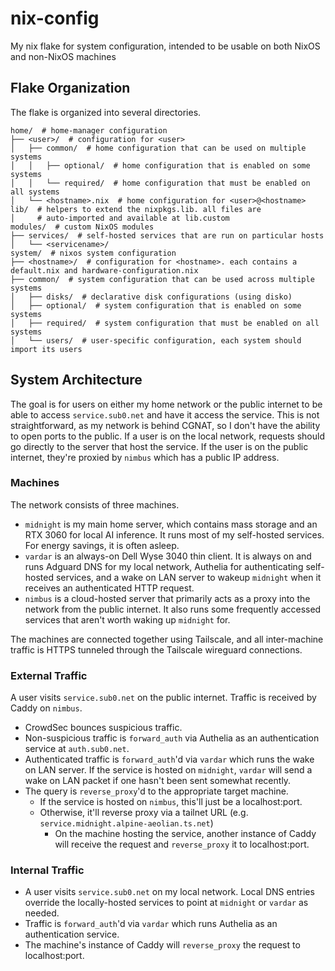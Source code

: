 # nix-config
My nix flake for system configuration, intended to be usable on both NixOS and non-NixOS machines

## Flake Organization

The flake is organized into several directories.

```
home/  # home-manager configuration
├── <user>/  # configuration for <user>
│   ├── common/  # home configuration that can be used on multiple systems
│   │   ├── optional/  # home configuration that is enabled on some systems
│   │   └── required/  # home configuration that must be enabled on all systems
│   └── <hostname>.nix  # home configuration for <user>@<hostname>
lib/  # helpers to extend the nixpkgs.lib. all files are
│     # auto-imported and available at lib.custom
modules/  # custom NixOS modules
├── services/  # self-hosted services that are run on particular hosts
│   └── <servicename>/
system/  # nixos system configuration
├── <hostname>/  # configuration for <hostname>. each contains a default.nix and hardware-configuration.nix
├── common/  # system configuration that can be used across multiple systems
│   ├── disks/  # declarative disk configurations (using disko)
│   ├── optional/  # system configuration that is enabled on some systems
│   ├── required/  # system configuration that must be enabled on all systems
│   └── users/  # user-specific configuration, each system should import its users
```

## System Architecture

The goal is for users on either my home network or the public internet to be able to access `service.sub0.net` and have it access the service. This is not straightforward, as my network is behind CGNAT, so I don't have the ability to open ports to the public. If a user is on the local network, requests should go directly to the server that host the service. If the user is on the public internet, they're proxied by `nimbus` which has a public IP address.

### Machines
The network consists of three machines.

- `midnight` is my main home server, which contains mass storage and an RTX 3060 for local AI inference. It runs most of my self-hosted services. For energy savings, it is often asleep.
- `vardar` is an always-on Dell Wyse 3040 thin client. It is always on and runs Adguard DNS for my local network, Authelia for authenticating self-hosted services, and a wake on LAN server to wakeup `midnight` when it receives an authenticated HTTP request.
- `nimbus` is a cloud-hosted server that primarily acts as a proxy into the network from the public internet. It also runs some frequently accessed services that aren't worth waking up `midnight` for.

The machines are connected together using Tailscale, and all inter-machine traffic is HTTPS tunneled through the Tailscale wireguard connections.

### External Traffic
A user visits `service.sub0.net` on the public internet. Traffic is received by Caddy on `nimbus`.
- CrowdSec bounces suspicious traffic.
- Non-suspicious traffic is `forward_auth` via Authelia as an authentication service at `auth.sub0.net`.
- Authenticated traffic is `forward_auth`'d via `vardar` which runs the wake on LAN server. If the service is hosted on `midnight`, `vardar` will send a wake on LAN packet if one hasn't been sent somewhat recently.
- The query is `reverse_proxy`'d to the appropriate target machine.
    - If the service is hosted on `nimbus`, this'll just be a localhost:port.
    - Otherwise, it'll reverse proxy via a tailnet URL (e.g. `service.midnight.alpine-aeolian.ts.net`)
        - On the machine hosting the service, another instance of Caddy will receive the request and `reverse_proxy` it to localhost:port.

### Internal Traffic
- A user visits `service.sub0.net` on my local network. Local DNS entries override the locally-hosted services to point at `midnight` or `vardar` as needed.
- Traffic is `forward_auth`'d via `vardar` which runs Authelia as an authentication service.
- The machine's instance of Caddy will `reverse_proxy` the request to localhost:port.
